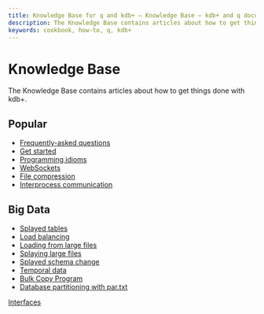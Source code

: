 ```yaml
---
title: Knowledge Base for q and kdb+ – Knowledge Base – kdb+ and q documentation
description: The Knowledge Base contains articles about how to get things done with kdb+.
keywords: cookbook, how-to, q, kdb+
---
```


# Knowledge Base

The Knowledge Base contains articles about how to get things done with kdb+.


## Popular 

-   [Frequently-asked questions](faq.md)         
-   [Get started](../learn/index.md)                   
-   [Programming idioms](programming-idioms.md)  
-   [WebSockets](websockets.md)                  
-   [File compression](file-compression.md)      
-   [Interprocess communication](ipc.md)         
 
                                             
## Big Data

-   [Splayed tables](splayed-tables.md)
-   [Load balancing](load-balancing.md)
-   [Loading from large files](loading-from-large-files.md)
-   [Splaying large files](splaying-large-files.md)
-   [Splayed schema change](splayed-schema-change.md)
-   [Temporal data](temporal-data.md)
-   [Bulk Copy Program](bcp.md)
-   [Database partitioning with par.txt](partition.md)



<i class="far fa-hand-point-right"></i>
[Interfaces](../interfaces/index.md)